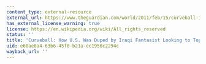 ```yaml
---
content_type: external-resource
external_url: https://www.theguardian.com/world/2011/feb/15/curveball-iraqi-fantasist-cia-saddam
has_external_license_warning: true
license: https://en.wikipedia.org/wiki/All_rights_reserved
status: ''
title: 'Curveball: How U.S. Was Duped by Iraqi Fantasist Looking to Topple Saddam,'
uid: e60ae0a4-63b6-45f0-b21a-ec1950c2294c
wayback_url: ''
---
```

